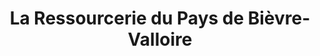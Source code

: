 ---
title: "La Ressourcerie du Pays de Bièvre-Valloire"
url: /saint-pierre-de-bressieux/la-ressourcerie-du-pays-de-bievre-valloire/
shop: charité
---